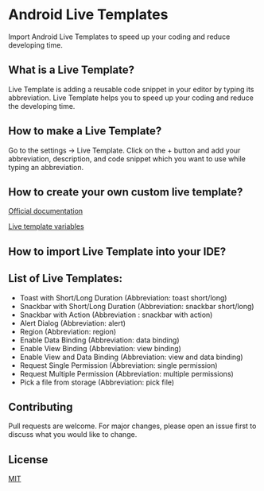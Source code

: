 # Android Live Templates

 Import Android Live Templates to speed up your coding and reduce developing time.

## What is a Live Template?

Live Template is adding a reusable code snippet in your editor by typing its abbreviation. Live Template helps you to speed up your coding and reduce the developing time. 

## How to make a Live Template?
Go to the settings -> Live Template. Click on the + button and add your abbreviation, description, and code snippet which you want to use while typing an abbreviation.

## How to create your own custom live template?

[Official documentation](https://www.jetbrains.com/help/idea/creating-and-editing-live-templates.html)

[Live template variables](https://www.jetbrains.com/help/idea/template-variables.html)

## How to import Live Template into your IDE?

## List of Live Templates:

- Toast with Short/Long Duration (Abbreviation: toast short/long)
- Snackbar with Short/Long Duration (Abbreviation: snackbar short/long)
- Snackbar with Action (Abbreviation : snackbar with action)
- Alert Dialog (Abbreviation: alert)
- Region (Abbreviation: region) 
- Enable Data Binding (Abbreviation: data binding)
- Enable View Binding (Abbreviation: view binding)
- Enable View and Data Binding (Abbreviation: view and data binding)
- Request Single Permission (Abbreviation: single permission)
- Request Multiple Permission (Abbreviation: multiple permissions)
- Pick a file from storage (Abbreviation: pick file)


## Contributing
Pull requests are welcome. For major changes, please open an issue first to discuss what you would like to change.


## License
[MIT](https://github.com/MilanVadhel/Android-Live-Templates/blob/main/LICENSE)
